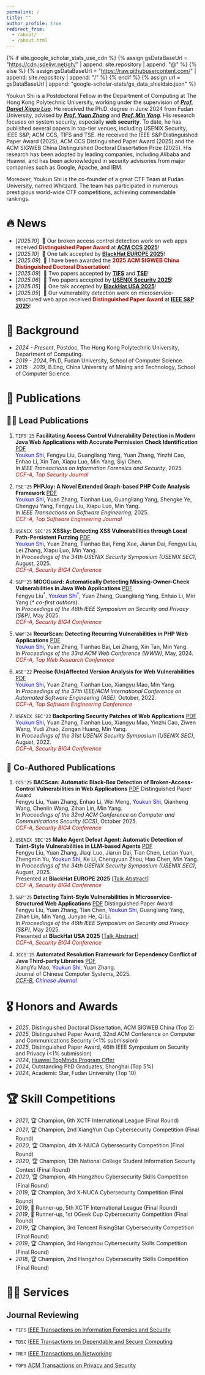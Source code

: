 ```yaml
---
permalink: /
title: ""
author_profile: true
redirect_from: 
  - /about/
  - /about.html
---
```


{% if site.google_scholar_stats_use_cdn %}
{% assign gsDataBaseUrl = "https://cdn.jsdelivr.net/gh/" | append: site.repository | append: "@" %}
{% else %}
{% assign gsDataBaseUrl = "https://raw.githubusercontent.com/" | append: site.repository | append: "/" %}
{% endif %}
{% assign url = gsDataBaseUrl | append: "google-scholar-stats/gs_data_shieldsio.json" %}

<span class='anchor' id='about-me'></span>

Youkun Shi is a Postdoctoral Fellow in the Department of Computing at The Hong Kong Polytechnic University, working under the supervision of *[**Prof. Daniel Xiapu Luo**](https://www4.comp.polyu.edu.hk/~csxluo/)*. He received the Ph.D. degree in June 2024 from Fudan University, advised by *[**Prof. Yuan Zhang**](https://yuanxzhang.github.io/)* and *[**Prof. Min Yang**](https://scholar.google.com/citations?user=UnKf9FIAAAAJ&hl=en)*. His research focuses on system security, especially **web security**. To date, he has published several papers in top-tier venues, including USENIX Security, IEEE S&P, ACM CCS, TIFS and TSE. He received the IEEE S&P Distinguished Paper Award (2025), ACM CCS Distinguished Paper Award (2025) and the ACM SIGWEB China Distinguished Doctoral Dissertation Prize (2025). His research has been adopted by leading companies, including Alibaba and Huawei, and has been acknowledged in security advisories from major companies such as Google, Apache, and IBM.

Moreover, Youkun Shi is the co-founder of a great CTF Team at Fudan University, named Whitzard. The team has participated in numerous prestigious world-wide CTF competitions, achieving commendable rankings.

# 🔥 News
- [*2025.10*] &nbsp;🎉 Our broken access control detection work on web apps received <span style="color:#B00C00">**Distinguished Paper Award**</span> at [**ACM CCS 2025**](https://www.sigsac.org/ccs/CCS2025/)!
- [*2025.10*] &nbsp;🎉 One talk accepted by [**BlackHat EUROPE 2025**](https://www.blackhat.com/eu-25/)!
- [*2025.09*] &nbsp;🎉 I have been awarded the <span style="color:#B00C00">**2025 ACM SIGWEB China Distinguished Doctoral Dissertation**</span>!
- [*2025.09*] &nbsp;🎉 Two papers accepted by [**TIFS**](https://ieeexplore.ieee.org/xpl/RecentIssue.jsp?punumber=10206) and [**TSE**](https://ieeexplore.ieee.org/xpl/RecentIssue.jsp?punumber=32)! 
- [*2025.06*] &nbsp;🎉 Two papers accepted by [**USENIX Security 2025**](https://www.usenix.org/conference/usenixsecurity25)! 
- [*2025.05*] &nbsp;🎉 One talk accepted by [**BlackHat USA 2025**](https://www.blackhat.com/us-25/)!
- [*2025.05*] &nbsp;🎉 Our vulnerability detection work on microservice-structured web apps received <span style="color:#B00C00">**Distinguished Paper Award**</span> at [**IEEE S&P 2025**](https://sp2025.ieee-security.org/)!
<!-- - [*2025.03*] &nbsp;🎉 One paper accepted by [**ACM CCS 2025**](https://www.sigsac.org/ccs/CCS2025/)! -->

# 📖 Background
- *2024 - Present*, Postdoc, The Hong Kong Polytechnic University, Department of Computing.
- *2019 - 2024*, Ph.D, Fudan University, School of Computer Science.
- *2015 - 2019*, B.Eng, China University of Mining and Technology, School of Computer Science.

# 📝 Publications 

## 👍🏻 Lead Publications

1. `TIFS'25` **Facilitating Access Control Vulnerability Detection in Modern Java Web Applications with Accurate Permission Check Identification** [<span class="pdf">PDF</span>]()     
  <span style="color:blue">Youkun Shi</span>, Fengyu Liu, Guangliang Yang, Yuan Zhang, Yinzhi Cao, Enhao Li, Xin Tan, Xiapu Luo, Min Yang, Siyi Chen.   
  In *IEEE Transactions on Information Forensics and Security*, 2025.   
  <span style="color:#B00C00">*CCF-A, Top Security Journal*</span>

1. `TSE'25` **PHPJoy: A Novel Extended Graph-based PHP Code Analysis Framework** [<span class="pdf">PDF</span>]()     
  <span style="color:blue">Youkun Shi</span>, Yuan Zhang, Tianhan Luo, Guangliang Yang, Shengke Ye, Chengyu Yang, Fengyu Liu, Xiapu Luo, Min Yang.   
  In *IEEE Transactions on Software Engineering*, 2025.   
  <span style="color:#B00C00">*CCF-A, Top Software Engineering Journal*</span>

1. `USENIX SEC'25` **XSSky: Detecting XSS Vulnerabilities through Local Path-Persistent Fuzzing** [<span class="pdf">PDF</span>](/papers/xssky-security25.pdf)     
  <span style="color:blue">Youkun Shi</span>, Yuan Zhang, Tianhao Bai, Feng Xue, Jiarun Dai, Fengyu Liu, Lei Zhang, Xiapu Luo, Min Yang.   
  In *Proceedings of the 34th USENIX Security Symposium (USENIX SEC)*, August, 2025.   
  <span style="color:#B00C00">*CCF-A, Security BIG4 Conference*</span>

1. `S&P'25` **MOCGuard: Automatically Detecting Missing-Owner-Check Vulnerabilities in Java Web Applications** [<span class="pdf">PDF</span>](/papers/mocguard-oakland25.pdf)  
  Fengyu Liu<sup>\*</sup>, <span style="color:blue">Youkun Shi<sup>\*</sup></span>, Yuan Zhang, Guangliang Yang, Enhao Li, Min Yang (*\* co-first authors*).  
  In *Proceedings of the 46th IEEE Symposium on Security and Privacy (S&P)*, May 2025.   
  <span style="color:#B00C00">*CCF-A, Security BIG4 Conference*</span>

1. `WWW'24` **RecurScan: Detecting Recurring Vulnerabilities in PHP Web Applications** [<span class="pdf">PDF</span>](/papers/recurscan-www24.pdf)  
  <span style="color:blue">Youkun Shi</span>, Yuan Zhang, Tianhao Bai, Lei Zhang, Xin Tan, Min Yang.  
  In *Proceedings of the 33rd ACM Web Conference (WWW)*, May, 2024.   
  <span style="color:#B00C00">*CCF-A, Top Web Research Conference*</span>

1. `ASE'22` **Precise (Un)Affected Version Analysis for Web Vulnerabilities** [<span class="pdf">PDF</span>](/papers/afv-ase22.pdf)  
  <span style="color:blue">Youkun Shi</span>, Yuan Zhang, Tianhan Luo, Xiangyu Mao, Min Yang.  
  In *Proceedings of the 37th IEEE/ACM International Conference on Automated Software Engineering (ASE)*, October, 2022.   
  <span style="color:#B00C00">*CCF-A, Top Software Engineering Conference*</span>

1. `USENIX SEC'22` **Backporting Security Patches of Web Applications** [<span class="pdf">PDF</span>](/papers/skyport-security22.pdf)    
  <span style="color:blue">Youkun Shi</span>, Yuan Zhang, Tianhan Luo, Xiangyu Mao, Yinzhi Cao, Ziwen Wang, Yudi Zhao, Zongan Huang, Min Yang.  
  In *Proceedings of the 31st USENIX Security Symposium (USENIX SEC)*, August, 2022.   
  <span style="color:#B00C00">*CCF-A, Security BIG4 Conference*</span>


## 🤝 Co-Authored Publications

1. `CCS'25` **BACScan: Automatic Black-Box Detection of Broken-Access-Control Vulnerabilities in Web Applications** [<span class="pdf">PDF</span>]() <span class="award">Distinguished Paper Award</span>  
  Fengyu Liu, Yuan Zhang, Enhao Li, Wei Meng, <span style="color:blue">Youkun Shi</span>, Qianheng Wang, Chenlin Wang, Zihan Lin, Min Yang.  
  In *Proceedings of the 32nd ACM Conference on Computer and Communications Security (CCS)*, October 2025.   
  <span style="color:#B00C00">*CCF-A, Security BIG4 Conference*</span>

1. `USENIX SEC'25` **Make Agent Defeat Agent: Automatic Detection of Taint-Style Vulnerabilities in LLM-based Agents** [<span class="pdf">PDF</span>](/papers/agentfuzz-security25.pdf)  
  Fengyu Liu, Yuan Zhang, Jiaqi Luo, Jiarun Dai, Tian Chen, Letian Yuan, Zhengmin Yu, <span style="color:blue">Youkun Shi</span>, Ke Li, Chengyuan Zhou, Hao Chen, Min Yang.  
  In *Proceedings of the 34th USENIX Security Symposium (USENIX SEC)*, August, 2025.    
  Presented at **BlackHat EUROPE 2025** [[Talk Abstract](https://www.blackhat.com/eu-25/briefings/schedule/index.html#make-agent-defeat-agent-automatic-detection-of-taint-style-vulnerabilities-in-llm-based-agents-48117)]    
  <span style="color:#B00C00">*CCF-A, Security BIG4 Conference*</span>

1. `S&P'25` **Detecting Taint-Style Vulnerabilities in Microservice-Structured Web Applications** [<span class="pdf">PDF</span>](/papers/mscan-oakland25.pdf) <span class="award">Distinguished Paper Award</span>  
  Fengyu Liu, Yuan Zhang, Tian Chen, <span style="color:blue">Youkun Shi</span>, Guangliang Yang, Zihan Lin, Min Yang, Junyao He, Qi Li.  
  In *Proceedings of the 46th IEEE Symposium on Security and Privacy (S&P)*, May 2025.    
  Presented at **BlackHat USA 2025** [[Talk Abstract](https://www.blackhat.com/us-25/briefings/schedule/#detecting-taint-style-vulnerabilities-in-microservice-structured-web-applications-46427)]  
  <span style="color:#B00C00">*CCF-A, Security BIG4 Conference*</span>

1. `JCCS'25` **Automated Resolution Framework for Dependency Conflict of Java Third-party Libraries** [<span class="pdf">PDF</span>](/papers/dcsolver-jccs25.pdf)   
  XiangYu Mao, <span style="color:blue">Youkun Shi</span>, Yuan Zhang.  
  Journal of Chinese Computer Systems, 2025.    
  <span style="color:blue">*[CCF-B](https://www.ccf.org.cn/ccf/contentcore/resource/download?ID=101647), Chinese Journal*</span>


# 🎖 Honors and Awards
- *2025*, Distinguished Doctoral Dissertation, ACM SIGWEB China (Top 2)
- *2025*, Distinguished Paper Award, 32nd ACM Conference on Computer and Communications Security (<1% submission)
- *2025*, Distinguished Paper Award, 46th IEEE Symposium on Security and Privacy (<1% submission)
- *2024*, [Huawei TopMinds Program Offer](https://career.huawei.com/reccampportal/portal5/topminds.html)
- *2024*, Outstanding PhD Graduates, Shanghai (Top 5%)
- *2024*, Academic Star, Fudan University (Top 10)
<!-- - *2022*, National Scholarship for Ph.D. Candidates (Top 0.2%) -->
<!-- - *2018*, National Scholarship for B.S. Candidates (Top 0.2%) -->
<!-- - *2017*, National Scholarship for B.S. Candidates (Top 0.2%) -->

# 🏆 Skill Competitions
- *2021*, 🏆 Champion, 6th XCTF International League (Final Round)
- *2021*, 🏆 Champion, 2nd XiangYun Cup Cybersecurity Competition (Final Round)
- *2020*, 🏆 Champion, 4th X-NUCA Cybersecurity Competition (Final Round)
- *2020*, 🏆 Champion, 13th National College Student Information Security Contest (Final Round)
- *2020*, 🏆 Champion, 4th Hangzhou Cybersecurity Skills Competition (Final Round)
- *2019*, 🏆 Champion, 3rd X-NUCA Cybersecurity Competition (Final Round)
- *2019*, 🥈 Runner-up, 5th XCTF International League (Final Round)
- *2019*, 🥈 Runner-up, 1st OGeek Cup Cybersecurity Competition (Final Round)
- *2019*, 🏆 Champion, 3rd Tencent RisingStar Cybersecurity Competition (Final Round)
- *2019*, 🏆 Champion, 3rd Hangzhou Cybersecurity Skills Competition (Final Round)
- *2018*, 🏆 Champion, 2nd Hangzhou Cybersecurity Skills Competition (Final Round) 

# 👨‍💻 Services
## Journal Reviewing
- ``TIFS`` [IEEE Transactions on Information Forensics and Security](https://ieeexplore.ieee.org/xpl/RecentIssue.jsp?punumber=10206)

- ``TDSC`` [IEEE Transactions on Dependable and Secure Computing](https://ieeexplore.ieee.org/xpl/RecentIssue.jsp?punumber=8858)

- ``TNET`` [IEEE Transactions on Networking](https://www.comsoc.org/publications/journals/ieee-tnet)

- ``TOPS`` [ACM Transactions on Privacy and Security](https://dl.acm.org/journal/tops)





